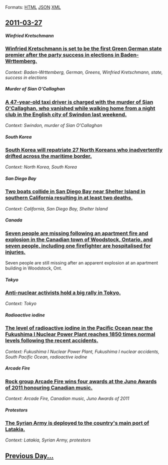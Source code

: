 
Formats: [HTML](2011/03/27/index.html)  [JSON](2011/03/27/index.json)  [XML](2011/03/27/index.xml)  

## [2011-03-27](/news/2011/03/27/index.md)

##### Winfried Kretschmann
### [Winfried Kretschmann is set to be the first Green German state premier after the party success in elections in Baden-Wrttemberg. ](/news/2011/03/27/winfried-kretschmann-is-set-to-be-the-first-green-german-state-premier-after-the-party-success-in-elections-in-baden-wurttemberg.md)
_Context: Baden-Wrttemberg, German, Greens, Winfried Kretschmann, state, success in elections_

##### Murder of Sian O'Callaghan
### [A 47-year-old taxi driver is charged with the murder of Sian O'Callaghan, who vanished while walking home from a night club in the English city of Swindon last weekend. ](/news/2011/03/27/a-47-year-old-taxi-driver-is-charged-with-the-murder-of-sian-o-callaghan-who-vanished-while-walking-home-from-a-night-club-in-the-english-c.md)
_Context: Swindon, murder of Sian O'Callaghan_

##### South Korea
### [South Korea will repatriate 27 North Koreans who inadvertently drifted across the maritime border. ](/news/2011/03/27/south-korea-will-repatriate-27-north-koreans-who-inadvertently-drifted-across-the-maritime-border.md)
_Context: North Korea, South Korea_

##### San Diego Bay
### [Two boats collide in San Diego Bay near Shelter Island in southern California resulting in at least two deaths. ](/news/2011/03/27/two-boats-collide-in-san-diego-bay-near-shelter-island-in-southern-california-resulting-in-at-least-two-deaths.md)
_Context: California, San Diego Bay, Shelter Island_

##### Canada
### [Seven people are missing following an apartment fire and explosion in the Canadian town of Woodstock, Ontario, and seven people, including one firefighter are hospitalised for injuries. ](/news/2011/03/27/seven-people-are-missing-following-an-apartment-fire-and-explosion-in-the-canadian-town-of-woodstock-ontario-and-seven-people-including-o.md)
Seven people are still missing after an apparent explosion at an apartment building in Woodstock, Ont.

##### Tokyo
### [Anti-nuclear activists hold a big rally in Tokyo. ](/news/2011/03/27/anti-nuclear-activists-hold-a-big-rally-in-tokyo.md)
_Context: Tokyo_

##### Radioactive iodine
### [The level of radioactive iodine in the Pacific Ocean near the Fukushima I Nuclear Power Plant reaches 1850 times normal levels following the recent accidents. ](/news/2011/03/27/the-level-of-radioactive-iodine-in-the-pacific-ocean-near-the-fukushima-i-nuclear-power-plant-reaches-1850-times-normal-levels-following-the.md)
_Context: Fukushima I Nuclear Power Plant, Fukushima I nuclear accidents, South Pacific Ocean, radioactive iodine_

##### Arcade Fire
### [Rock group Arcade Fire wins four awards at the Juno Awards of 2011 honouring Canadian music. ](/news/2011/03/27/rock-group-arcade-fire-wins-four-awards-at-the-juno-awards-of-2011-honouring-canadian-music.md)
_Context: Arcade Fire, Canadian music, Juno Awards of 2011_

##### Protestors
### [The Syrian Army is deployed to the country's main port of Latakia. ](/news/2011/03/27/the-syrian-army-is-deployed-to-the-country-s-main-port-of-latakia.md)
_Context: Latakia, Syrian Army, protestors_

## [Previous Day...](/news/2011/03/26/index.md)

